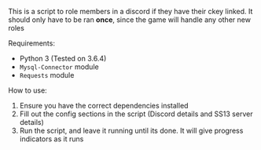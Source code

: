 This is a script to role members in a discord if they have their ckey linked. It should only have to be ran **once**, since the game will handle any other new roles

Requirements:

- Python 3 (Tested on 3.6.4)
- `Mysql-Connector` module
- `Requests` module

How to use:

1. Ensure you have the correct dependencies installed
2. Fill out the config sections in the script (Discord details and SS13 server details)
3. Run the script, and leave it running until its done. It will give progress indicators as it runs
